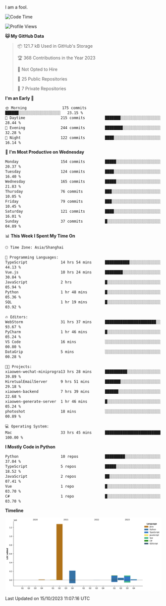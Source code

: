 I am a fool.

<!--START_SECTION:waka-->
![Code Time](http://img.shields.io/badge/Code%20Time-779%20hrs%2046%20mins-blue)

![Profile Views](http://img.shields.io/badge/Profile%20Views-0-blue)

**🐱 My GitHub Data** 

> 📦 121.7 kB Used in GitHub's Storage 
 > 
> 🏆 368 Contributions in the Year 2023
 > 
> 🚫 Not Opted to Hire
 > 
> 📜 25 Public Repositories 
 > 
> 🔑 7 Private Repositories 
 > 
**I'm an Early 🐤** 

```text
🌞 Morning                175 commits         ██████░░░░░░░░░░░░░░░░░░░   23.15 % 
🌆 Daytime                215 commits         ███████░░░░░░░░░░░░░░░░░░   28.44 % 
🌃 Evening                244 commits         ████████░░░░░░░░░░░░░░░░░   32.28 % 
🌙 Night                  122 commits         ████░░░░░░░░░░░░░░░░░░░░░   16.14 % 
```
📅 **I'm Most Productive on Wednesday** 

```text
Monday                   154 commits         █████░░░░░░░░░░░░░░░░░░░░   20.37 % 
Tuesday                  124 commits         ████░░░░░░░░░░░░░░░░░░░░░   16.40 % 
Wednesday                165 commits         █████░░░░░░░░░░░░░░░░░░░░   21.83 % 
Thursday                 76 commits          ███░░░░░░░░░░░░░░░░░░░░░░   10.05 % 
Friday                   79 commits          ███░░░░░░░░░░░░░░░░░░░░░░   10.45 % 
Saturday                 121 commits         ████░░░░░░░░░░░░░░░░░░░░░   16.01 % 
Sunday                   37 commits          █░░░░░░░░░░░░░░░░░░░░░░░░   04.89 % 
```


📊 **This Week I Spent My Time On** 

```text
🕑︎ Time Zone: Asia/Shanghai

💬 Programming Languages: 
TypeScript               14 hrs 54 mins      ███████████░░░░░░░░░░░░░░   44.13 % 
Vue.js                   10 hrs 24 mins      ████████░░░░░░░░░░░░░░░░░   30.84 % 
JavaScript               2 hrs               █░░░░░░░░░░░░░░░░░░░░░░░░   05.94 % 
Python                   1 hr 48 mins        █░░░░░░░░░░░░░░░░░░░░░░░░   05.36 % 
SQL                      1 hr 19 mins        █░░░░░░░░░░░░░░░░░░░░░░░░   03.92 % 

🔥 Editors: 
WebStorm                 31 hrs 37 mins      ███████████████████████░░   93.67 % 
PyCharm                  1 hr 46 mins        █░░░░░░░░░░░░░░░░░░░░░░░░   05.24 % 
VS Code                  16 mins             ░░░░░░░░░░░░░░░░░░░░░░░░░   00.80 % 
DataGrip                 5 mins              ░░░░░░░░░░░░░░░░░░░░░░░░░   00.28 % 

🐱‍💻 Projects: 
xiaowen-wechat-miniprogra13 hrs 28 mins      ██████████░░░░░░░░░░░░░░░   39.89 % 
HiretualEmailServer      9 hrs 51 mins       ███████░░░░░░░░░░░░░░░░░░   29.18 % 
xiaowen-backend          7 hrs 39 mins       ██████░░░░░░░░░░░░░░░░░░░   22.68 % 
xiaowen-generate-server  1 hr 46 mins        █░░░░░░░░░░░░░░░░░░░░░░░░   05.24 % 
photoshot                18 mins             ░░░░░░░░░░░░░░░░░░░░░░░░░   00.89 % 

💻 Operating System: 
Mac                      33 hrs 45 mins      █████████████████████████   100.00 % 
```

**I Mostly Code in Python** 

```text
Python                   10 repos            █████████░░░░░░░░░░░░░░░░   37.04 % 
TypeScript               5 repos             █████░░░░░░░░░░░░░░░░░░░░   18.52 % 
JavaScript               2 repos             ██░░░░░░░░░░░░░░░░░░░░░░░   07.41 % 
Vue                      1 repo              █░░░░░░░░░░░░░░░░░░░░░░░░   03.70 % 
C#                       1 repo              █░░░░░░░░░░░░░░░░░░░░░░░░   03.70 % 
```



**Timeline**

![Lines of Code chart](https://raw.githubusercontent.com/VeejaLiu/VeejaLiu/master/assets/bar_graph.png)


 Last Updated on 15/10/2023 11:07:16 UTC
<!--END_SECTION:waka-->
